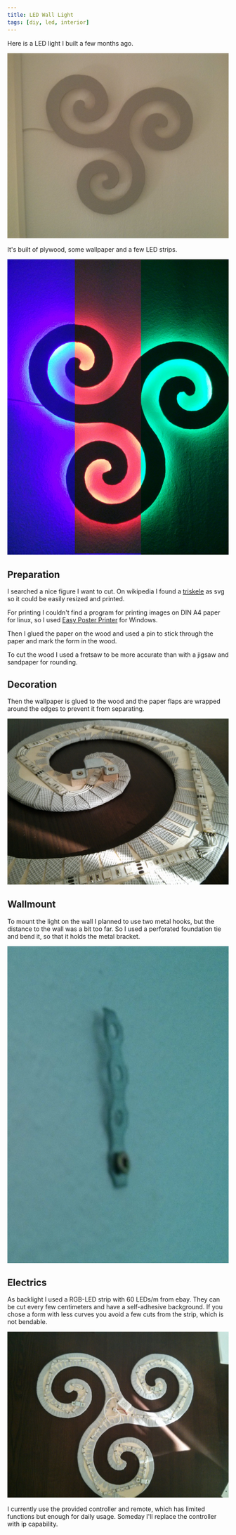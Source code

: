 ```yaml
---
title: LED Wall Light
tags: [diy, led, interior]
---
```


Here is a LED light I built a few months ago.

![](/assets/2014-09-27/full_light.jpg)

It's built of plywood, some wallpaper and a few LED strips.

![](/assets/2014-09-27/colors.jpg)

## Preparation

I searched a nice figure I want to cut. On wikipedia I found a [triskele](http://en.wikipedia.org/wiki/Triskelion#mediaviewer/File:Triskele-Symbol1.svg) as svg so it could be easily resized and printed.

For printing I couldn't find a program for printing images on DIN A4 paper for linux, so I used [Easy Poster Printer](http://sur.ly/o/gdsoftware.dk/More.aspx%3Fid%3D3/AA001290) for Windows.

Then I glued the paper on the wood and used a pin to stick through the paper and mark the form in the wood.

To cut the wood I used a fretsaw to be more accurate than with a jigsaw and sandpaper for rounding.

## Decoration

Then the wallpaper is glued to the wood and the paper flaps are wrapped around the edges to prevent it from separating. 

![](/assets/2014-09-27/ledmount.jpg)

## Wallmount

To mount the light on the wall I planned to use two metal hooks, but the distance to the wall was a bit too far. So I used a perforated foundation tie and bend it, so that it holds the metal bracket.

![](/assets/2014-09-27/hook.jpg) 

## Electrics

As backlight I used a RGB-LED strip with 60 LEDs/m from ebay. They can be cut every few centimeters and have a self-adhesive background. If you chose a form with less curves you avoid a few cuts from the strip, which is not bendable.

![](/assets/2014-09-27/backside.jpg)

I currently use the provided controller and remote, which has limited functions but enough for daily usage. Someday I'll replace the controller with ip capability.